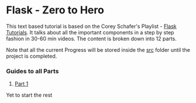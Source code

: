 # Flask - Zero to Hero
This text based tutorial is based on the Corey Schafer's Playlist - [Flask Tutorials](https://youtube.com/playlist?list=PL-osiE80TeTs4UjLw5MM6OjgkjFeUxCYH&si=j75AdJXhRBaV3-Vw). It talks about all the important components in a step by step fashion in 30-60 min videos. The content is broken down into 12 parts.

Note that all the current Progress will be stored inside the [src]() folder until the project is completed.

### Guides to all Parts
1. [Part 1]()

Yet to start the rest